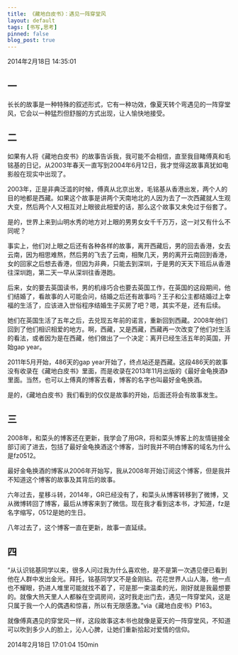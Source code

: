 ```yaml
---
title: 《藏地白皮书》：遇见一阵穿堂风
layout: default
tags: [书写,思考]
pinned: false
blog_post: true
---
```



2014年2月18日 14:35:01

## 一
长长的故事是一种特殊的叙述形式，它有一种功效，像夏天转个弯遇见的一阵穿堂风，它会以一种猛烈但舒服的方式出现，让人愉快地接受。

## 二
如果有人将《藏地白皮书》的故事告诉我，我可能不会相信，直至我目睹傅真和毛铭基的日记，从2003年春天一直写到2004年6月12日，我才觉得这故事真犹如电影般在现实中出现了。 

2003年，正是非典泛滥的时候，傅真从北京出发，毛铭基从香港出发，两个人的目的地都是西藏。如果这个故事是讲两个天南地北的人因为去了一次西藏就人生观大变，然后两个人又相互对上眼彼此相爱的话，那么这个故事又未免过于俗套了。

是的，世界上来到山明水秀的地方对上眼的男男女女千千万万，这一对又有什么不同呢？

事实上，他们对上眼之后还有各种各样的故事，离开西藏后，男的回去香港，女去云南，因为相思难熬，然后男的飞去了云南，相聚几天，男的离开云南回到香港，女的回家之后想去香港，但因为非典，只能去到深圳，于是男的天天下班后从香港往深圳跑，第二天一早从深圳往香港跑。

后来，女的要去英国读书，男的机缘巧合也要去英国工作，在英国的这段期间，他们结婚了，看故事的人可能会问，结婚之后还有故事吗？王子和公主都结婚过上幸福的生活了，应该进入世俗程序结婚生子买房了吧？嗯，其实不是，还有后续。

她们在英国生活了五年之后，去兑现五年前的诺言，重新回到西藏。2008年他们回到了他们相识相爱的地方。啊，西藏，又是西藏，西藏再一次改变了他们对生活的看法，或者因为是在西藏，他们做出了一个决定：离开已经生活五年的英国，开始gap year。

2011年5月开始，486天的gap year开始了，终点站还是西藏。这段486天的故事没有收录在《藏地白皮书》里面，而是收录在2013年11月出版的《最好金龟换酒》里面。当然，也可以上傅真的博客去看，博客的名字也叫最好金龟换酒。

是的，《藏地白皮书》我们看到的仅仅是故事的开始，后面还将会有故事发生。

## 三
2008年，和菜头的博客还在更新，我学会了用GR，将和菜头博客上的友情链接全部订阅了进去，包括了最好金龟换酒这个博客，当时我并不明白博客的域名为什么是fz0512。

最好金龟换酒的博客从2006年开始写，我从2008年开始订阅这个博客，但是我并不知道这个博客的故事及其背后的故事。

六年过去，星移斗转，2014年，GR已经没有了，和菜头从博客转移到了微博，又从微博转回了博客，最后从博客来到了微信。现在我才看到这本书，才知道，fz是名字缩写，0512是她的生日。

八年过去了，这个博客一直在更新，故事一直延续。

## 四
 “从认识铭基同学以来，很多人问过我为什么喜欢他，是不是第一次遇见便已看到他在人群中发出金光。拜托，铭基同学又不是金刚钻。花花世界人山人海，他一点也不耀眼，扔进人堆里可能就找不着了，可是那一束温柔的光，刚好就是我最想要的。就像大热天里人人都躲在空调房间，这时我走出门去，遇见一阵穿堂风，这是只属于我一个人的偶遇和惊喜，所以有无限感激。”via《藏地白皮书》P163。

就像傅真遇见的穿堂风一样，这段故事这本书也就像是夏天的一阵穿堂风，不知道可以吹到多少人的脸上，沁人心脾，让她们重新拾起对爱情的信仰。

2014年2月18日 17:01:04  150min
